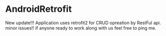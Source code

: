 # AndroidRetrofit
New update!!! Application uses retrofit2 for CRUD opreation by RestFul api.
minor issues!!
if anyone ready to work along with us feel free to ping me.
